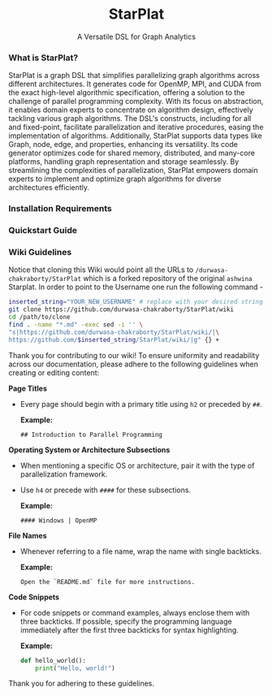 <h1 align="center">StarPlat</h1>
<p align="center">A Versatile DSL for Graph Analytics</p>


### What is StarPlat?

StarPlat is a graph DSL that simplifies parallelizing graph algorithms across different architectures. It generates code for OpenMP, MPI, and CUDA from the exact high-level algorithmic specification, offering a solution to the challenge of parallel programming complexity. With its focus on abstraction, it enables domain experts to concentrate on algorithm design, effectively tackling various graph algorithms. The DSL's constructs, including for all and fixed-point, facilitate parallelization and iterative procedures, easing the implementation of algorithms. Additionally, StarPlat supports data types like Graph, node, edge, and properties, enhancing its versatility. Its code generator optimizes code for shared memory, distributed, and many-core platforms, handling graph representation and storage seamlessly. By streamlining the complexities of parallelization, StarPlat empowers domain experts to implement and optimize graph algorithms for diverse architectures efficiently.

### Installation Requirements
### Quickstart Guide
### Wiki Guidelines

Notice that cloning this Wiki would point all the URLs to `/durwasa-chakraborty/StarPlat` which is a forked repository of the original `ashwina` Starplat. In order to point to the Username one run the following command - 

``` bash
inserted_string="YOUR_NEW_USERNAME" # replace with your desired string
git clone https://github.com/durwasa-chakraborty/StarPlat/wiki
cd /path/to/clone
find . -name "*.md" -exec sed -i '' \
"s|https://github.com/durwasa-chakraborty/StarPlat/wiki/|\
https://github.com/$inserted_string/StarPlat/wiki/|g" {} +

```

Thank you for contributing to our wiki! To ensure uniformity and readability across our documentation, please adhere to the following guidelines when creating or editing content:

**Page Titles**
- Every page should begin with a primary title using `h2` or preceded by `##`.

  **Example:** 
  ```
  ## Introduction to Parallel Programming
  ```
**Operating System or Architecture Subsections**
- When mentioning a specific OS or architecture, pair it with the type of parallelization framework.
- Use `h4` or precede with `####` for these subsections.

  **Example:** 
  ```
  #### Windows | OpenMP
  ```
**File Names**
- Whenever referring to a file name, wrap the name with single backticks.

  **Example:** 
  ```
  Open the `README.md` file for more instructions.
  ```
**Code Snippets**
- For code snippets or command examples, always enclose them with three backticks. If possible, specify the programming language immediately after the first three backticks for syntax highlighting.

  **Example:** 
  ```python
  def hello_world():
      print("Hello, world!")
  ```

Thank you for adhering to these guidelines.


